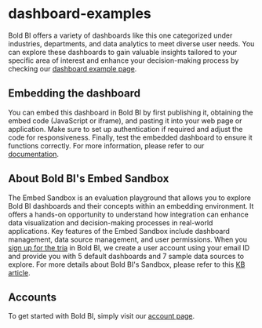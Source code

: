 # dashboard-examples
Bold BI offers a variety of dashboards like this one categorized under industries, departments, and data analytics to meet diverse user needs. You can explore these dashboards to gain valuable insights tailored to your specific area of interest and enhance your decision-making process by checking our [dashboard example page](https://www.boldbi.com/dashboard-examples/).

## Embedding the dashboard
You can embed this dashboard in Bold BI by first publishing it, obtaining the embed code (JavaScript or iframe), and pasting it into your web page or application. Make sure to set up authentication if required and adjust the code for responsiveness. Finally, test the embedded dashboard to ensure it functions correctly. For more information, please refer to our [documentation](https://help.boldbi.com/getting-started/embedding-in-your-application/).

## About Bold BI's Embed Sandbox
The Embed Sandbox is an evaluation playground that allows you to explore Bold BI dashboards and their concepts within an embedding environment. It offers a hands-on opportunity to understand how integration can enhance data visualization and decision-making processes in real-world applications. 
Key features of the Embed Sandbox include dashboard management, data source management, and user permissions. When you [sign up for the tria](https://app.boldid.net/bi/embedded/register?plan=192&evaluation=v2) in Bold BI, we create a user account using your email ID and provide you with 5 default dashboards and 7 sample data sources to explore. For more details about Bold BI's Sandbox, please refer to this [KB article](https://support.boldbi.com/kb/article/16890/getting-started-with-embed-sandbox-in-bold-bi).

## Accounts
To get started with Bold BI, simply visit our [account page](https://www.boldbi.com/account).


